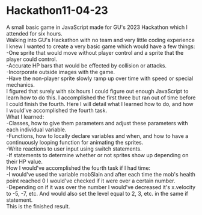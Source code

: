# Hackathon11-04-23
A small basic game in JavaScript made for GU's 2023 Hackathon which I attended for six hours. <br>
Walking into GU's Hackathon with no team and very little coding experience I knew I wanted to create a very basic game which would have a few things: <br>
-One sprite that would move without player control and a sprite that the player could control. <br>
-Accurate HP bars that would be effected by collision or attacks. <br>
-Incorporate outside images with the game. <br>
-Have the non-player sprite slowly ramp up over time with speed or special mechanics. <br>
I figured that surely with six hours I could figure out enough JavaScript to learn how to do this. I accomplished the first three but ran out of time before I could finish the fourth. Here I will detail what I learned how to do, and how I would've accomplished the fourth task. <br>
What I learned: <br>
-Classes, how to give them parameters and adjust these parameters with each individual variable. <br>
-Functions, how to locally declare variables and when, and how to have a continuously looping function for animating the sprites. <br>
-Write reactions to user input using switch statements. <br>
-If statements to determine whether or not sprites show up depending on their HP value. <br>
How I would've accomplished the fourth task if I had time: <br>
-I would've used the variable mobSlain and after each time the mob's health point reached 0 I would've checked if it were over a certain number. <br>
-Depending on if it was over the number I would've decreased it's x.velocity to -5, -7, etc. And would also set the level equal to 2, 3, etc. in the same if statement. <br>
This is the finished result.
